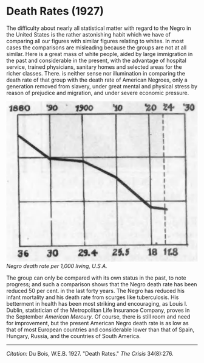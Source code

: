 <!--
title:   Death Rates
author:  Du Bois, W.E.B.
journal: The Crisis
year:    1927
volume:  34
issue:   8
pages:   276
-->
# Death Rates (1927)

The difficulty about nearly all statistical matter with regard to the Negro in the United States is the rather astonishing habit which we have of comparing all our figures with similar figures relating to whites. In most cases the comparisons are misleading because the groups are not at all similar. Here is a great mass of white people, aided by large immigration in the past and considerable in the present, with the advantage of hospital service, trained physicians, sanitary homes and selected areas for the richer classes. There. is neither sense nor illumination in comparing the death rate of that group with the death rate of American Negroes, only a generation removed from slavery, under great mental and physical stress by reason of prejudice and migration, and under severe economic pressure.

![](../../../Images/negro_death_rates.png)    
*Negro death rate per 1,000 living, U.S.A.*

The group can only be compared with its own status in the past, to note progress; and such a comparison shows that the Negro death rate has been reduced 50 per cent. in the last forty years. The Negro has reduced his infant mortality and his death rate from scurges like tuberculosis. His betterment in health has been most striking and encouraging, as Louis I. Dublin, statistician of the Metropolitan Life Insurance Company, proves in the September *American Mercury*. Of course, there is still room and need for improvement, but the present American Negro death rate is as low as that of most European countries and considerable lower than that of Spain, Hungary, Russia, and the countries of South America.



_________________
*Citation:* Du Bois, W.E.B. 1927. "Death Rates." *The Crisis* 34(8):276.
